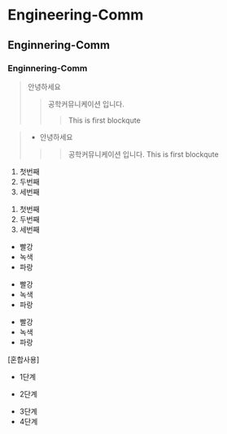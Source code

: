 # Engineering-Comm
## Enginnering-Comm
### Enginnering-Comm

> 안녕하세요
>> 공학커뮤니케이션 입니다.
>>> This is first blockqute


>+ 안녕하세요
>>> 공학커뮤니케이션 입니다.
>>> This is first blockqute

1. 첫번째
2. 두번째
3. 세번째

1) 첫번째
2) 두번째
3) 세번째

* 빨강
 * 녹색
  * 파랑

- 빨강
 - 녹색
  - 파랑

+ 빨강
 + 녹색
  + 파랑

[혼합사용]
* 1단계
 - 2단계
  + 3단계
   + 4단계
